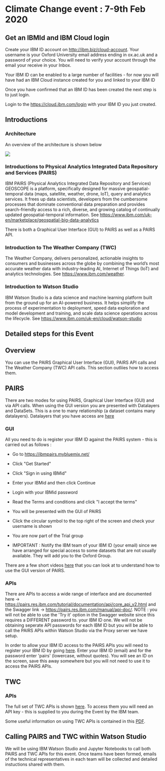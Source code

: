 # Climate Change event : 7-9th Feb 2020

## Get an IBMId and IBM Cloud login

Create your IBM ID account on http://ibm.biz/cloud-account. Your username is your Oxford University email address ending in ox.ac.uk and a password of your choice. You will need to verify your account through the email your receive in your Inbox.

Your IBM ID can be enabled to a large number of facilities - for now you will have had an IBM Cloud instance created for you and linked to your IBM ID

Once you have confirmed that an IBM ID has been created the next step is to just login.

Login to the https://cloud.ibm.com/login with your IBM ID you just created.

## Introductions

### Architecture

An overview of the architecture is shown below

![](https://github.com/kwiatks/climate-change-setup-oxford/blob/master/images/ox-architecture.png)

### Introductions to Physical Analytics Integrated Data Repository and Services (PAIRS)

IBM PAIRS (Physical Analytics Integrated Data Repository and Services) GEOSCOPE is a platform, specifically designed for massive geospatial-temporal data (maps, satellite, weather, drone, IoT), query and analytics services. It frees up data scientists, developers from the cumbersome processes that dominate conventional data preparation and provides search-friendly access to a rich, diverse, and growing catalog of continually updated geospatial-temporal information.  See https://www.ibm.com/uk-en/marketplace/geospatial-big-data-analytics

There is both a Graphical User Interface (GUI) to PAIRS as well as a PAIRS API.

### Introduction to The Weather Company (TWC)

The Weather Company, delivers personalized, actionable insights to consumers and businesses across the globe by combining the world’s most accurate weather data with industry-leading AI, Internet of Things (IoT) and analytics technologies. See https://www.ibm.com/weather.

### Introduction to Watson Studio

IBM Watson Studio is a data science and machine learning platform built from the ground up for an AI-powered business. It helps simplify the process of experimentation to deployment, speed data exploration and model development and training, and scale data science operations across the lifecycle.  See https://www.ibm.com/uk-en/cloud/watson-studio

## Detailed steps for this Event

## Overview

You can use the PAIRS Graphical User Interface (GUI), PAIRS API calls and The Weather Company (TWC) API calls.  This section outliies how to access them.

## PAIRS

There are two modes for using PAIRS, Graphical User Interface (GUI) and via API calls.  When using the GUI version you are presented with Datalayers and DataSets.  This is a one to many relationship (a dataset contains many datalayers).  Datalayers that you have access are [here](https://github.com/kwiatks/climate-change-setup-oxford/blob/master/PAIRS-datasets-datalayers-lists.xlsx)

### GUI
All you need to do is register your IBM ID against the PAIRS system - this is carried out as follows :
- Go to https://ibmpairs.mybluemix.net/
- Click "Get Started"
- Click "Sign in using IBMid"
- Enter your IBMid and then click Continue
- Login with your IBMid password
- Read the Terms and conditions and click "I accept the terms"
- You will be presented with the GUI of PAIRS
- Click the circular symbol to the top right of the screen and check your username is shown
- You are now part of the Trial group

- IMPORTANT : Notify the IBM team of your IBM ID (your email) since we have arranged for special access to some datasets that are not usually available.  They will add you to the Oxford Group.

There are a few short videos [here](https://www.youtube.com/playlist?list=PL0VD16H1q5IO3sP-i667TVyn4OsSP6kPc) that you can look at to understand how to use the GUI version of PAIRS.

### APIs
There are APIs to access a wide range of interface and are documented here ->  https://pairs.res.ibm.com/tutorial/documentation/api/core_api_v2.html and the Swagger link -> https://pairs.res.ibm.com/manual/api-doc/.  NOTE : you will not be able to use the 'Try it' option in the Swagger website since this requires a DIFFERENT password to. your IBM ID one.  We will not be obtaining seperate API passwords for each IBM ID but you will be able to call the PAIRS APIs within Watson Studio via the Proxy server we have setup.

In order to allow your IBM ID access to the PAIRS APIs you will need to register your IBM ID by going [here](http://ibm.biz/pairs-api-register).  Enter your IBM ID (email) and for the password enter 'pairs' (lowercase, without quotes).  You will see an ID on the screen, save this away somewhere but you will not need to use it to access the PAIRS APIs.

## TWC

### APIs
The full set of TWC APIs is shown [here](https://docs.google.com/document/d/15Ru_3wdMgpbM4aOCm-4qNAnRfjx2w-Ruw3lnr8Hnodk/edit).  To access them you will need an API key - this is supplied to you during the Event by the IBM team.

Some useful information on using TWC APIs is contained in this [PDF](https://github.com/kwiatks/climate-change-setup-oxford/blob/master/TWC%20Data%20Package%20Summary.pdf).

## Calling PAIRS and TWC within Watson Studio

We will be using IBM Watson Studio and Jupyter Notebooks to call both PAIRS and TWC APIs for this event.  Once teams have been formed, emails of the technical representatives in each team will be collected and detailed instuctions shared with them.



